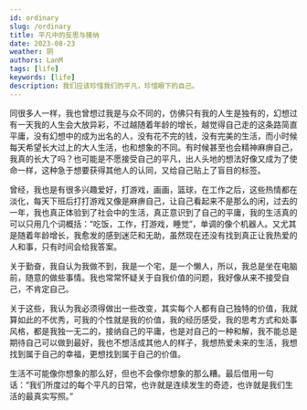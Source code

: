 ```yaml
---
id: ordinary
slug: /ordinary
title: 平凡中的反思与接纳
date: 2023-08-23
weather: 阴
authors: LanM
tags: [life]
keywords: [life]
description: 我们应该珍惜我们的平凡，珍惜眼下的自己。
---
```


同很多人一样，我也曾想过我是与众不同的，仿佛只有我的人生是独有的，幻想过有一天我的人生会大放异彩，不过越随着年龄的增长，越觉得自己走的这条路简直平庸，没有幻想中的成为出名的人，没有花不完的钱，没有完美的生活，而小时候每天希望长大过上的大人生活，也和想象的不同。有时候甚至也会精神麻痹自己，我真的长大了吗？也可能是不愿接受自己的平凡，出人头地的想法好像又成为了使命一样，这种急于想要获得其他人的认同，又给自己贴上了盲目的标签。

曾经，我也是有很多兴趣爱好，打游戏，画画，篮球，在工作之后，这些热情都在淡化，每天下班后打打游戏又像是麻痹自己，让自己看起来不是那么的闲，过去的一年，我也真正体验到了社会中的生活，真正意识到了自己的平庸，我的生活真的可以只用几个词概括：“吃饭，工作，打游戏，睡觉”，单调的像个机器人。又尤其是随着年龄增长，我愈发的感到迷茫和无助，虽然现在还没有找到真正让我热爱的人和事，只有时间会给我答案。

关于勤奋，我自认为我做不到，我是一个宅，是一个懒人，所以，我总是坐在电脑前，随意的做些事情。我也常常怀疑关于自我价值的问题，我好像从来不接受自己，不肯定自己。

关于这些，我认为我必须得做出一些改变，其实每个人都有自己独特的价值，我就算如此的不优秀，可我的个性就是我的价值，我的经历感受，我的思考方式和处事风格，都是我独一无二的，接纳自己的平庸，也是对自己的一种和解，我不能总是期待自己可以做到最好，我也不想活成其他人的样子，我想热爱未来的生活，我想找到属于自己的幸福，更想找到属于自己的价值。

生活不可能像你想象的那么好，但也不会像你想象的那么糟。最后借用一句话：“我们所度过的每个平凡的日常，也许就是连续发生的奇迹，也许就是我们生活的最真实写照。”
